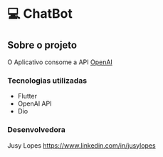 # 💻 ChatBot
## Sobre o projeto

O Aplicativo consome a API [OpenAI
](https://platform.openai.com/docs/api-reference)


### Tecnologias utilizadas

* Flutter
* OpenAI API
* Dio


### Desenvolvedora

Jusy Lopes
https://www.linkedin.com/in/jusylopes
